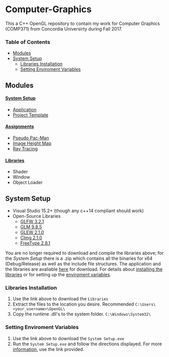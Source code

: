 # Computer-Graphics
This a C++ OpenGL repository to contain my work for Computer Graphics (COMP371) from Concordia Universirty during Fall 2017.

### Table of Contents
- [Modules](#Modules)
- [System Setup](#System-Setup)
  - [Libraries Installation](#Libraries-Installation)
  - [Setting Enviroment Variables](#Setting-Enviroment-Variables)
  
## Modules

#### [System Setup](https://github.com/prince-chrismc/Computer-Graphics/tree/master/System-Setup)
- [Application](https://github.com/prince-chrismc/Computer-Graphics/tree/master/System-Setup/System-Setup)
- [Project Template](https://github.com/prince-chrismc/Computer-Graphics/tree/master/System-Setup/Template)

#### [Assignments](https://github.com/prince-chrismc/Computer-Graphics/tree/master/Assignments)
- [Pseudo Pac-Man](https://github.com/prince-chrismc/Computer-Graphics/tree/master/Assignments/Pseudo-PacMan)
- [Image Height Map](https://github.com/prince-chrismc/Computer-Graphics/tree/master/Assignments/Image-Height-Map)
- [Ray Tracing](https://github.com/prince-chrismc/Computer-Graphics/tree/master/Assignments/Ray-Tracing)

#### [Libraries](https://github.com/prince-chrismc/Computer-Graphics-Libraries/tree/882dea1b75d40891737c976552e2d84b7693559a)
- Shader
- Window
- Object Loader

## System Setup
- Visual Studio 15.2+ (though any c++14 compliant should work)
- Open-Source Libraries
  - [GLFW 3.2.1](https://github.com/glfw/glfw/releases/tag/3.2.1)
  - [GLM 9.8.5](https://github.com/g-truc/glm/releases/tag/0.9.8.5)
  - [GLEW 2.1.0](https://github.com/nigels-com/glew/releases/tag/glew-2.1.0)
  - [CImg 2.1.0](https://github.com/dtschump/CImg/blob/4182d20c9102fbcc50b04f4780dbc9f5408f1732/CImg.h)
  - [FreeType 2.8.1](https://www.freetype.org/)
  
You are no longer required to download and compile the libraries above; for the _System Setup_ there is a .zip which contains all the binaries for x64 (Debug/Release) as well as the include file structures. The application and the libraries are avaliable [here](https://github.com/prince-chrismc/Computer-Graphics/releases/tag/Setup-v1.2.1) for download. For details about [installing the libraries](#Libraries-Installation) or for setting up the [enviroment variables](#Setting-Enviroment-Variables).
  
### Libraries Installation
1. Use the link above to download the `Libraries`
2. Extract the files to the location you desire. Recommended `C:\Users\<your_username>\OpenGL\`
3. Copy the runtime .dll's to the system folder. `C:\Windows\System32\`

### Setting Enviroment Variables
1. Use the link above to download the `System Setup.exe`
2. Run the `System Setup.exe` and follow the directions displayed. For more [information](https://github.com/prince-chrismc/Computer-Graphics/blob/master/System-Setup/README.md), use the link provided.
